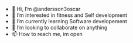 - 👋 Hi, I’m @andersson3oscar
- 👀 I’m interested in fitness and Self development
- 🌱 I’m currently learning Software developement
- 💞️ I’m looking to collaborate on anything
- 📫 How to reach me, im open

<!---
andersson3oscar/andersson3oscar is a ✨ special ✨ repository because its `README.md` (this file) appears on your GitHub profile.
You can click the Preview link to take a look at your changes.
--->
